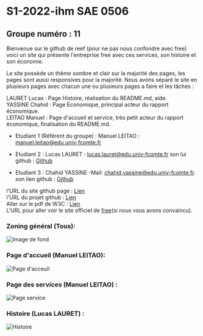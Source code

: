 # S1-2022-ihm SAE 0506
## Groupe numéro : 11

Bienvenue sur le github de reef (pour ne pas nous confondre avec free) voici un site qui présente l'entreprise free avec ces services, son histoire et son économie.

Le site possède un thème sombre et clair sur la majorité des pages, les pages sont aussi responsives pour la majorité. Nous avons séparé le site en plusieurs pages avec chacun une ou plusieurs pages a faire et les tâches :  
  
LAURET Lucas : Page Histoire, réalisation du README.md, aide.  
YASSINE Chahid : Page Economique, principal acteur du rapport économique.  
LEITAO Manuel : Page d'accueil et service, très petit acteur du rapport économique, finalisation du README.md.  

* Etudiant 1 (Référent du groupe) : Manuel LEITAO : manuel.leitao@edu.univ-fcomte.fr  
  
* Etudiant 2 : Lucas LAURET : lucas.lauret@edu.univ-fcomte.fr son lui github : [Github](https://github.com/llauret-iut90)
   
* Etudiant 3 : Chahid YASSINE -Mail: chahid.yassine@edu.univ-fcomte.fr. son lien github :  [Github](https://github.com/cyassine-iut90 ) 

l'URL du site github page : [Lien](https://mleitao2-iut90.github.io/s1-2022-ihm/)  
l'URL du projet github : [Lien](https://github.com/mleitao2-iut90/s1-2022-ihm)  
Aller sur le pdf de W3C : [Lien](https://github.com/mleitao2-iut90/s1-2022-ihm/blob/main/doc/rapport%20W3C.pdf)  
L'URL pour aller voir le site officiel de [free](https://www.free.fr/freebox/)(si nous vous avons convaincu).

### Zoning général (Tous): 
![Image de fond](Images/Zoning.jpg)
### Page d'accueil (Manuel LEITAO):
![Page d'acceuil](Images/Menu.png)
### Page des services (Manuel LEITAO) :
![Page service](Images/Services.png)
### Histoire (Lucas LAURET) :
![Histoire](Images/Histoire.png)
